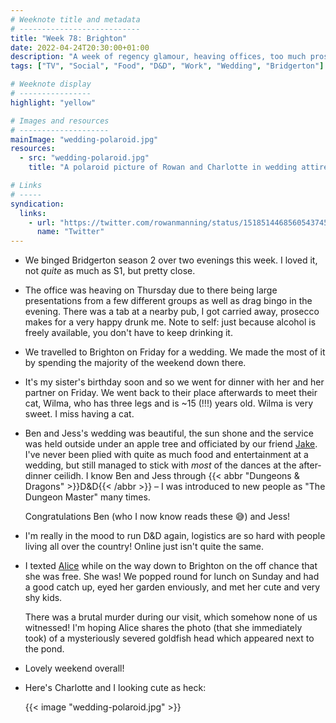 ```yaml
---
# Weeknote title and metadata
# ---------------------------
title: "Week 78: Brighton"
date: 2022-04-24T20:30:00+01:00
description: "A week of regency glamour, heaving offices, too much prosecco, birthday dinners, beautiful weddings, severed heads, ceilidhs, and cute polaroids"
tags: ["TV", "Social", "Food", "D&D", "Work", "Wedding", "Bridgerton"]

# Weeknote display
# ----------------
highlight: "yellow"

# Images and resources
# --------------------
mainImage: "wedding-polaroid.jpg"
resources:
  - src: "wedding-polaroid.jpg"
    title: "A polaroid picture of Rowan and Charlotte in wedding attire, holding a bouquet and smiling"

# Links
# -----
syndication:
  links:
    - url: "https://twitter.com/rowanmanning/status/1518514468560543745"
      name: "Twitter"
---
```


  * We binged Bridgerton season 2 over two evenings this week. I loved it, not _quite_ as much as S1, but pretty close.

  * The office was heaving on Thursday due to there being large presentations from a few different groups as well as drag bingo in the evening. There was a tab at a nearby pub, I got carried away, prosecco makes for a very happy drunk me. Note to self: just because alcohol is freely available, you don't have to keep drinking it.

  * We travelled to Brighton on Friday for a wedding. We made the most of it by spending the majority of the weekend down there.

  * It's my sister's birthday soon and so we went for dinner with her and her partner on Friday. We went back to their place afterwards to meet their cat, Wilma, who has three legs and is ~15 (!!!) years old. Wilma is very sweet. I miss having a cat.

  * Ben and Jess's wedding was beautiful, the sun shone and the service was held outside under an apple tree and officiated by our friend [Jake](http://www.jakespicerart.co.uk/). I've never been plied with quite as much food and entertainment at a wedding, but still managed to stick with _most_ of the dances at the after-dinner ceilidh. I know Ben and Jess through {{< abbr "Dungeons & Dragons" >}}D&amp;D{{< /abbr >}} – I was introduced to new people as "The Dungeon Master" many times.

    Congratulations Ben (who I now know reads these :sweat_smile:) and Jess!

  * I'm really in the mood to run D&D again, logistics are so hard with people living all over the country! Online just isn't quite the same.

  * I texted [Alice](https://alicebartlett.co.uk/) while on the way down to Brighton on the off chance that she was free. She was! We popped round for lunch on Sunday and had a good catch up, eyed her garden enviously, and met her cute and very shy kids.

    There was a brutal murder during our visit, which somehow none of us witnessed! I'm hoping Alice shares the photo (that she immediately took) of a mysteriously severed goldfish head which appeared next to the pond.

  * Lovely weekend overall!

  * Here's Charlotte and I looking cute as heck:

    {{< image "wedding-polaroid.jpg" >}}
